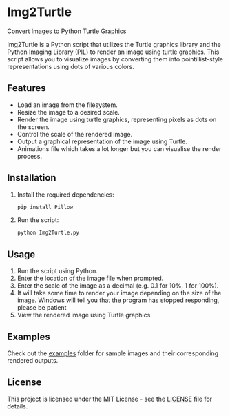 # Img2Turtle
Convert Images to Python Turtle Graphics


Img2Turtle is a Python script that utilizes the Turtle graphics library and the Python Imaging Library (PIL) to render an image using turtle graphics. This script allows you to visualize images by converting them into pointillist-style representations using dots of various colors.

## Features

- Load an image from the filesystem.
- Resize the image to a desired scale.
- Render the image using turtle graphics, representing pixels as dots on the screen.
- Control the scale of the rendered image.
- Output a graphical representation of the image using Turtle.
- Animations file which takes a lot longer but you can visualise the render process.

## Installation

1. Install the required dependencies:

    ```bash
    pip install Pillow
    ```

2. Run the script:

    ```bash
    python Img2Turtle.py
    ```

## Usage

1. Run the script using Python.
2. Enter the location of the image file when prompted.
3. Enter the scale of the image as a decimal (e.g. 0.1 for 10%, 1 for 100%).
4. It will take some time to render your image depending on the size of the image. Windows will tell you that the program has stopped responding, please be patient
5. View the rendered image using Turtle graphics.

## Examples

Check out the [examples](examples/) folder for sample images and their corresponding rendered outputs.

## License

This project is licensed under the MIT License - see the [LICENSE](LICENSE) file for details.



